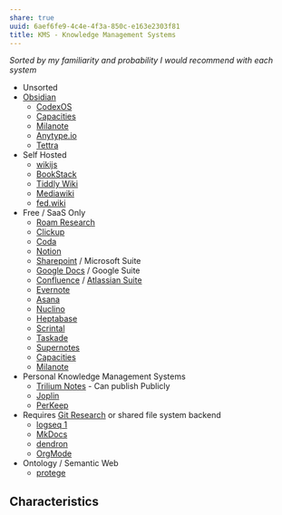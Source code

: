 ```yaml
---
share: true
uuid: 6aef6fe9-4c4e-4f3a-850c-e163e2303f81
title: KMS - Knowledge Management Systems
---
```

*Sorted by my familiarity and probability I would recommend with each system*
* Unsorted
* [Obsidian](/f76a085e-f2c8-43bd-a852-47760f01e401)
	* [CodexOS](/c1e5d216-a0fa-4d76-b0c6-03e637098787)
	* [Capacities](/470a0b9a-f409-4223-9076-5ffb2bb61325)
	* [Milanote](/ac5d90e1-1c58-49d8-999d-ddad9ed89c3b)
	* [Anytype.io](/undefined)
	* [Tettra](/32e74e32-b207-44e5-adc2-3d8e1a6c4de1)
* Self Hosted
	* [wikijs](/c7f4916b-aecb-4d00-a8e3-bb4908e1158d)
	* [BookStack](/3067e6fb-ba0f-4123-8878-82e0fb0451e4)
	* [Tiddly Wiki](/2195a706-03d5-4d97-af0f-f9d7f220f30a)
	* [Mediawiki](/dbc5424b-471d-4841-8bcd-136c70ad9ff2)
	* [fed.wiki](/undefined)
* Free / SaaS Only
	* [Roam Research](/6c6425a5-d844-46fd-ba26-8d0fa23ce07a)
	* [Clickup](/1d875b76-a61f-4115-81ad-73504f013271)
	* [Coda](/4f22ca01-d0fc-433e-8a90-5e2bb814cb8d)
	* [Notion](/d4e07a3a-4260-4d1e-812d-b213447f4a3e)
	* [Sharepoint](/5c7cb257-9ea7-4dcf-9c76-62a9f903c6df) / Microsoft Suite
	* [Google Docs](/27b9ed36-0be3-452d-a583-2c850f101989) / Google Suite
	* [Confluence](/847a8136-5459-4b12-a382-1422423eecae)  / [Atlassian Suite](/eb3bdddd-55be-4954-91d6-67a26c70a8c5)
	* [Evernote](/913c6f6a-3f34-4a69-a56a-ada8d63d11e5)
	* [Asana](/0d22f0dc-ec05-464d-957c-1734f0608a32)
	* [Nuclino](/fd3f7184-2393-494b-b8f3-4c0a30eda1c0)
	* [Heptabase](/9bbe63ce-8f8f-44e4-8bb5-72cc1be20fc3)
	* [Scrintal](/b6d7c4d7-0454-4be2-a49e-ad22c2c1da38)
	* [Taskade](/485fd5da-b7c4-4521-a1e9-3b46e4e6b8fa)
	* [Supernotes](/c7ac95ac-1752-4754-bca8-258981a4233f)
	* [Capacities](/470a0b9a-f409-4223-9076-5ffb2bb61325)
	* [Milanote](/ac5d90e1-1c58-49d8-999d-ddad9ed89c3b)
* Personal Knowledge Management Systems
	* [Trilium Notes](/ac895e08-776c-4f91-86a6-5108e7634d3d) - Can publish Publicly
	* [Joplin](/f3b8b52f-5074-4f08-943b-ea13cf712b66)
	* [PerKeep](/9c7ee4a4-18d0-452d-b707-cc2decd6b425)
* Requires [Git Research](/10bfb6e2-0087-495e-a93e-60861dd6de76) or shared file system backend 
	* [logseq 1](/e8047586-3985-4caa-9020-b8a5dde09d50)
	* [MkDocs](https://www.mkdocs.org/)
	* [dendron](/99dfbc86-bdad-4cae-8b6a-031cd240f016)
	* [OrgMode](/30f4e9ec-5312-4f11-b78f-1f7f54624f74)
* Ontology / Semantic Web
	* [protege](/4ac49f4e-a0d5-49da-b619-acc5e1f101ed)


## Characteristics